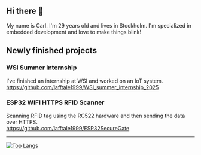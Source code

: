 ## Hi there 👋
My name is Carl. I'm 29 years old and lives in Stockholm. I'm specialized in embedded development and love to make things blink!

## Newly finished projects
### WSI Summer Internship
I've finished an internship at WSI and worked on an IoT system.  
https://github.com/lafftale1999/WSI_summer_internship_2025

### ESP32 WIFI HTTPS RFID Scanner
Scanning RFID tag using the RC522 hardware and then sending the data over HTTPS.  
https://github.com/lafftale1999/ESP32SecureGate

---

[![Top Langs](https://github-readme-stats.vercel.app/api/top-langs/?username=lafftale1999)](https://github.com/anuraghazra/github-readme-stats)

<!--
**lafftale1999/lafftale1999** is a ✨ _special_ ✨ repository because its `README.md` (this file) appears on your GitHub profile.

Here are some ideas to get you started:

- 🔭 I’m currently working on ...
- 🌱 I’m currently learning ...
- 👯 I’m looking to collaborate on ...
- 🤔 I’m looking for help with ...
- 💬 Ask me about ...
- 📫 How to reach me: ...
- 😄 Pronouns: ...
- ⚡ Fun fact: ...
-->
